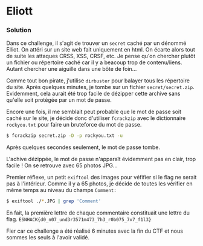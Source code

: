 # Eliott

### Solution

Dans ce challenge, il s'agit de trouver un `secret` caché par un dénommé Elliot.
On attéri sur un site web fait uniquement en html. On écarte alors tout de suite les attaques CRSS, XSS, CRSF, etc.
Je pense qu'on chercher plutôt un fichier ou répertoire caché car il y a beacoup trop de contenu/liens. Autant chercher une aiguille dans une bôte de foin...

Comme tout bon pirate, j'utilise `dirbuster` pour balayer tous les répertoire du site.
Après quelques minutes, je tombe sur un fichier `secret/secret.zip`. 
Evidemment, cela aurait été trop facile de dézipper cette archive sans qu'elle soit protégée par un mot de passe.

Encore une fois, il me semblait peut probable que le mot de passe soit caché sur le site, je décide donc d'utiliser `fcrackzip` avec le dictionnaire `rockyou.txt` pour faire un bruteforce du mot de passe.

```bash
$ fcrackzip secret.zip -D -p rockyou.txt -u
```

Après quelques secondes seulement, le mot de passe tombe.

L'achive dézippée, le mot de passe n'apparaît évidemment pas en clair, trop facile !
On se retrouve avec 65 photos JPG...

Premier réflexe, un petit `exiftool` des images pour véfifier si le flag ne serait pas à l'intérieur.
Comme il y a 65 photos, je décide de toutes les vérifier en même temps au niveau du champs `Comment:`

```bash 
$ exiftool ./*.JPG | grep 'Comment'
```

En fait, la première lettre de chaque commentaire constituait une lettre du flag.
`ESNHACK{d0_n07_und3r3571m473_7h3_r0b075_7x7_f1l3}`

Fier car ce challenge a été réalisé 6 minutes avec la fin du CTF et nous sommes les seuls à l'avoir validé.
